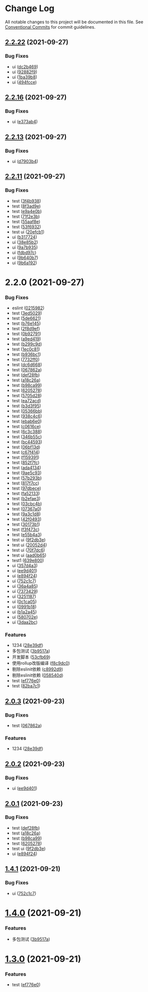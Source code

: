 # Change Log

All notable changes to this project will be documented in this file.
See [Conventional Commits](https://conventionalcommits.org) for commit guidelines.

## [2.2.22](https://coding.jd.com/selling-front/shop-c-components/compare/v2.2.20...v2.2.22) (2021-09-27)


### Bug Fixes

* ui ([dc2b469](https://coding.jd.com/selling-front/shop-c-components/commits/dc2b469f3f62a36e0b3d90aaa053d4b0879e51be))
* ui ([92882f9](https://coding.jd.com/selling-front/shop-c-components/commits/92882f9258be3785b18984480a065f9becab26a0))
* ui ([1ba39b8](https://coding.jd.com/selling-front/shop-c-components/commits/1ba39b81f0bd3fa32c6c400d774e26c42dc8a670))
* ui ([494fcce](https://coding.jd.com/selling-front/shop-c-components/commits/494fcce86b4a8250d6116d7f6664f2e9c80b1df4))





## [2.2.16](https://coding.jd.com/selling-front/shop-c-components/compare/v2.2.12...v2.2.16) (2021-09-27)


### Bug Fixes

* ui ([e373ab4](https://coding.jd.com/selling-front/shop-c-components/commits/e373ab4c0bb4f8fefacedea70372f6ca879c5fe8))





## [2.2.13](https://coding.jd.com/selling-front/shop-c-components/compare/v2.2.10...v2.2.13) (2021-09-27)


### Bug Fixes

* ui ([d7903b4](https://coding.jd.com/selling-front/shop-c-components/commits/d7903b4257f3e53817c14e0f0ffe3d1b2283303c))





## [2.2.11](https://coding.jd.com/selling-front/shop-c-components/compare/v2.2.0...v2.2.11) (2021-09-27)


### Bug Fixes

* test ([3f4b938](https://coding.jd.com/selling-front/shop-c-components/commits/3f4b938b742734535fbc05529a7458fbba597592))
* test ([8f3ad9e](https://coding.jd.com/selling-front/shop-c-components/commits/8f3ad9eb0a6938d23baf1a9b045a36acd7b7c8b3))
* test ([e9a4e0b](https://coding.jd.com/selling-front/shop-c-components/commits/e9a4e0bb9ddb21eca61c8bae29714744d84b9762))
* test ([71f2e3b](https://coding.jd.com/selling-front/shop-c-components/commits/71f2e3b7a0e75ec13e62d0bcd5df2391e0868fa8))
* test ([55aaf8e](https://coding.jd.com/selling-front/shop-c-components/commits/55aaf8e660c572c15897c8e13c730768da5e741e))
* test ([53f6932](https://coding.jd.com/selling-front/shop-c-components/commits/53f6932e93b73f47fc70abae7f53d20268f81433))
* test ui ([20efcb1](https://coding.jd.com/selling-front/shop-c-components/commits/20efcb12a17515394f95dc5014ae9ac04f1d26d3))
* ui ([b317724](https://coding.jd.com/selling-front/shop-c-components/commits/b317724dff81ddd103de1f307462b6b7fa13a335))
* ui ([38e85b2](https://coding.jd.com/selling-front/shop-c-components/commits/38e85b2234c758c349a981754b63d876d456c120))
* ui ([9a7b935](https://coding.jd.com/selling-front/shop-c-components/commits/9a7b9351c20c0481c16237af80a40833acc8645e))
* ui ([fdbd97c](https://coding.jd.com/selling-front/shop-c-components/commits/fdbd97ca381fc3df1a21f02ec20c68ef0d7e3088))
* ui ([9b640b7](https://coding.jd.com/selling-front/shop-c-components/commits/9b640b7a2d268843964cf02565dad901442ace50))
* ui ([9b6a192](https://coding.jd.com/selling-front/shop-c-components/commits/9b6a1927280d80bb7eb55548f23edc2b7cb553f8))





# 2.2.0 (2021-09-27)


### Bug Fixes

* eslint ([0215982](https://coding.jd.com/selling-front/shop-c-components/commits/02159829855e7951ff7db1eaf04080ec151a8b55))
* test ([3ed5029](https://coding.jd.com/selling-front/shop-c-components/commits/3ed502969ccd9b8763628092e0af1b3796b91432))
* test ([5de6621](https://coding.jd.com/selling-front/shop-c-components/commits/5de6621c05906bf3fc255bdcc3d3a169f817218b))
* test ([b76e145](https://coding.jd.com/selling-front/shop-c-components/commits/b76e145bed50bfe688b4c56929c6ed45f1a1b0f4))
* test ([2f8d9ef](https://coding.jd.com/selling-front/shop-c-components/commits/2f8d9efdb0c92d08cb76bf8b112ef61d8b800708))
* test ([0b92791](https://coding.jd.com/selling-front/shop-c-components/commits/0b927914f6f0783b01cc4eb9b26ac946d1d3fbb8))
* test ([a9ed419](https://coding.jd.com/selling-front/shop-c-components/commits/a9ed4196ce1a699a01cfafee50a2405390ab90d2))
* test ([b299c9d](https://coding.jd.com/selling-front/shop-c-components/commits/b299c9d00c29db938a58523874325f0a25862218))
* test ([1ec0c81](https://coding.jd.com/selling-front/shop-c-components/commits/1ec0c81918b5a5840da4cfbad11dc6197ea93536))
* test ([b936bc1](https://coding.jd.com/selling-front/shop-c-components/commits/b936bc101116bddf7cef104a9b8c8eaf74f024b7))
* test ([7732ff0](https://coding.jd.com/selling-front/shop-c-components/commits/7732ff0d6050b6f9a971c7554353a71dfc681bf0))
* test ([dc6d668](https://coding.jd.com/selling-front/shop-c-components/commits/dc6d66877099571ebe59a6a06912e997340a5a3a))
* test ([067862a](https://coding.jd.com/selling-front/shop-c-components/commits/067862a824d2fcac7493cf0739c2448bca66a3f2))
* test ([def28fb](https://coding.jd.com/selling-front/shop-c-components/commits/def28fb4956df4c4d12e06dd47ffee693924c71e))
* test ([a18c26a](https://coding.jd.com/selling-front/shop-c-components/commits/a18c26a18715e569ef176e52549e71247613de66))
* test ([b98ca99](https://coding.jd.com/selling-front/shop-c-components/commits/b98ca99724bb04dda56568cdd26dc65d41a48e6f))
* test ([6205278](https://coding.jd.com/selling-front/shop-c-components/commits/6205278f116d401e696a740ead1d69d4834619dc))
* test ([5705d28](https://coding.jd.com/selling-front/shop-c-components/commits/5705d28961dd8dcb284c1757fcf86416c077127a))
* test ([ea72acd](https://coding.jd.com/selling-front/shop-c-components/commits/ea72acd4f65b04d10bdc8322749e875bd4f402a5))
* test ([b3d3f95](https://coding.jd.com/selling-front/shop-c-components/commits/b3d3f959e850e4b50ede9872d57ff1bcf061024a))
* test ([05366bb](https://coding.jd.com/selling-front/shop-c-components/commits/05366bbfe0e358c1b9e374969ff133ce0b6f18a3))
* test ([938c4c6](https://coding.jd.com/selling-front/shop-c-components/commits/938c4c6cc9fa6f098252e8c49515569a954f9031))
* test ([ebab6e0](https://coding.jd.com/selling-front/shop-c-components/commits/ebab6e0539a7bef672d5257d69dc3e98c09c4c76))
* test ([c0616ce](https://coding.jd.com/selling-front/shop-c-components/commits/c0616ceee7be5774bfaa36bed0c80309207ac754))
* test ([6c3c388](https://coding.jd.com/selling-front/shop-c-components/commits/6c3c388a480c3111203018495a748aa80b6a5aaf))
* test ([346b55c](https://coding.jd.com/selling-front/shop-c-components/commits/346b55cba822453ca7fcc6ae783703805fd9956f))
* test ([bc44593](https://coding.jd.com/selling-front/shop-c-components/commits/bc44593b7a23a8b64d467e97c7bc51888d64ff6d))
* test ([06bf13d](https://coding.jd.com/selling-front/shop-c-components/commits/06bf13d35f2d0f8d31e162d223e2e8f6de866e03))
* test ([c67f414](https://coding.jd.com/selling-front/shop-c-components/commits/c67f414e72d8ff15777d4e078177c8fcc3354885))
* test ([f159391](https://coding.jd.com/selling-front/shop-c-components/commits/f15939131d2f37510a5478b7470432a7db98b455))
* test ([852f7fc](https://coding.jd.com/selling-front/shop-c-components/commits/852f7fc41f09982299737491b344191de84c4bf4))
* test ([ada4134](https://coding.jd.com/selling-front/shop-c-components/commits/ada41341f833ce8211f9b3b9459d42e4a0e57f32))
* test ([9ae5c93](https://coding.jd.com/selling-front/shop-c-components/commits/9ae5c9324b943d338b2bab6c65936f91aef50b6e))
* test ([57b293b](https://coding.jd.com/selling-front/shop-c-components/commits/57b293b857df37e862f9b3f6f23d236ecbbe3154))
* test ([817f7cc](https://coding.jd.com/selling-front/shop-c-components/commits/817f7cc70d5f3c2fdcbc92d4f5293795fe19cecb))
* test ([97dbece](https://coding.jd.com/selling-front/shop-c-components/commits/97dbece70f9453f21cebd507cd99f9011d4921dd))
* test ([fa52133](https://coding.jd.com/selling-front/shop-c-components/commits/fa52133137c7c361fe1d45698741b161e6bddfa9))
* test ([b2efae3](https://coding.jd.com/selling-front/shop-c-components/commits/b2efae394f355e258e8429a99912a3e95996ee07))
* test ([03cbc4b](https://coding.jd.com/selling-front/shop-c-components/commits/03cbc4b95404d5cb44002b97d05c1bf3c852a349))
* test ([07367a0](https://coding.jd.com/selling-front/shop-c-components/commits/07367a0947ae4b5a10e551f9ed52f5da0dca078c))
* test ([9a3c1d8](https://coding.jd.com/selling-front/shop-c-components/commits/9a3c1d8338e8ecc8e16aa592f83858917bd97fd4))
* test ([42f0493](https://coding.jd.com/selling-front/shop-c-components/commits/42f04933cc4117d154cd5aba3c33d5e66efd8744))
* test ([30173b1](https://coding.jd.com/selling-front/shop-c-components/commits/30173b14f9c2cd701e5ca57f4c71c4b4c789ceb1))
* test ([f3f473c](https://coding.jd.com/selling-front/shop-c-components/commits/f3f473cd36062e17a5485377be19922dc37b4a63))
* test ([e55b4a3](https://coding.jd.com/selling-front/shop-c-components/commits/e55b4a352467b75faff0ed6045489909c284b638))
* test ui ([9f2db3e](https://coding.jd.com/selling-front/shop-c-components/commits/9f2db3e4d75e82070a2f1ff9c548203b2c6a1b47))
* test ui ([20052d4](https://coding.jd.com/selling-front/shop-c-components/commits/20052d4c84657bb54847d8f54350be87b3b83bb0))
* test ui ([70f7dc6](https://coding.jd.com/selling-front/shop-c-components/commits/70f7dc62fe99913ed5d3e6b1795b6c6fcd500fd7))
* test ui ([aad0b65](https://coding.jd.com/selling-front/shop-c-components/commits/aad0b65e61a6da47da959111a8a19cf3b5798c2b))
* test1 ([639e800](https://coding.jd.com/selling-front/shop-c-components/commits/639e80055c4ae43950f32d5981d57d1fa8aaab35))
* ui ([357d4a3](https://coding.jd.com/selling-front/shop-c-components/commits/357d4a3f146fc447a22da770e3de28971bf8c7d6))
* ui ([ee9d401](https://coding.jd.com/selling-front/shop-c-components/commits/ee9d4017b86e067d9090fdd46017965caeca1a2b))
* ui ([e894f24](https://coding.jd.com/selling-front/shop-c-components/commits/e894f241dc2c01455bee6ac074863d006ad6c68e))
* ui ([752c1c7](https://coding.jd.com/selling-front/shop-c-components/commits/752c1c73c03cfe7b5a063da3e4c51e382aa4c157))
* ui ([36a4a85](https://coding.jd.com/selling-front/shop-c-components/commits/36a4a85a8041d9c8d59f974b986efa33b453572c))
* ui ([7373429](https://coding.jd.com/selling-front/shop-c-components/commits/73734298eab2756074184edce6b5e7a4160448fd))
* ui ([3251187](https://coding.jd.com/selling-front/shop-c-components/commits/32511877748340e3b243f5179bcf87201429d8e1))
* ui ([0c1ca05](https://coding.jd.com/selling-front/shop-c-components/commits/0c1ca05b2471cc9403f117f5be1e0a92f72b2241))
* ui ([0991b18](https://coding.jd.com/selling-front/shop-c-components/commits/0991b18c5b9b721ebfd4165e851c5ddcd2c947ab))
* ui ([b1a2a45](https://coding.jd.com/selling-front/shop-c-components/commits/b1a2a450e3e0527442b265b89dc3c64f6927d91f))
* ui ([580702e](https://coding.jd.com/selling-front/shop-c-components/commits/580702ec9e4adbdc9377dd15b9d21f0fdff5dd3d))
* ui ([3daa2bc](https://coding.jd.com/selling-front/shop-c-components/commits/3daa2bca5a5548eb44503b9e87707994e6ad6e3b))


### Features

* 1234 ([28e39df](https://coding.jd.com/selling-front/shop-c-components/commits/28e39df3b5325e3cdac8d79bbbfd9c6bdd19c27d))
* 多包测试 ([3b9517a](https://coding.jd.com/selling-front/shop-c-components/commits/3b9517ac6cda7e78f938bccf8282814bb0131604))
* 开发脚本 ([53cfb69](https://coding.jd.com/selling-front/shop-c-components/commits/53cfb69dc0e512cd16fe8f9ba71a2fb56cae7d71))
* 使用rollup改版编译 ([f8c9dc0](https://coding.jd.com/selling-front/shop-c-components/commits/f8c9dc097374692c89c80b35248bb8c24316b4b3))
* 剔除eslinit依赖 ([c8992d9](https://coding.jd.com/selling-front/shop-c-components/commits/c8992d9bd49e18a05bc04aec2148fea30ea38fc4))
* 剔除eslinit依赖 ([058540d](https://coding.jd.com/selling-front/shop-c-components/commits/058540d776173717f399d2e7bc4daaa263f5f328))
* test ([ef776e0](https://coding.jd.com/selling-front/shop-c-components/commits/ef776e0bb098553c719db25bc445a0850c97db39))
* test ([82ba7c1](https://coding.jd.com/selling-front/shop-c-components/commits/82ba7c1ad90d0286956f49eb9c4765e8183ed59c))





## [2.0.3](https://coding.jd.com/selling-front/shop-c-components/compare/v2.0.2...v2.0.3) (2021-09-23)


### Bug Fixes

* test ([067862a](https://coding.jd.com/selling-front/shop-c-components/commits/067862a824d2fcac7493cf0739c2448bca66a3f2))


### Features

* 1234 ([28e39df](https://coding.jd.com/selling-front/shop-c-components/commits/28e39df3b5325e3cdac8d79bbbfd9c6bdd19c27d))





## [2.0.2](https://coding.jd.com/selling-front/shop-c-components/compare/v2.0.1...v2.0.2) (2021-09-23)


### Bug Fixes

* ui ([ee9d401](https://coding.jd.com/selling-front/shop-c-components/commits/ee9d4017b86e067d9090fdd46017965caeca1a2b))





## [2.0.1](https://coding.jd.com/selling-front/shop-c-components/compare/v1.4.1...v2.0.1) (2021-09-23)


### Bug Fixes

* test ([def28fb](https://coding.jd.com/selling-front/shop-c-components/commits/def28fb4956df4c4d12e06dd47ffee693924c71e))
* test ([a18c26a](https://coding.jd.com/selling-front/shop-c-components/commits/a18c26a18715e569ef176e52549e71247613de66))
* test ([b98ca99](https://coding.jd.com/selling-front/shop-c-components/commits/b98ca99724bb04dda56568cdd26dc65d41a48e6f))
* test ([6205278](https://coding.jd.com/selling-front/shop-c-components/commits/6205278f116d401e696a740ead1d69d4834619dc))
* test ui ([9f2db3e](https://coding.jd.com/selling-front/shop-c-components/commits/9f2db3e4d75e82070a2f1ff9c548203b2c6a1b47))
* ui ([e894f24](https://coding.jd.com/selling-front/shop-c-components/commits/e894f241dc2c01455bee6ac074863d006ad6c68e))





## [1.4.1](https://coding.jd.com/selling-front/shop-c-components/compare/v1.4.0...v1.4.1) (2021-09-21)


### Bug Fixes

* ui ([752c1c7](https://coding.jd.com/selling-front/shop-c-components/commits/752c1c73c03cfe7b5a063da3e4c51e382aa4c157))





# [1.4.0](https://coding.jd.com/selling-front/shop-c-components/compare/v1.3.0...v1.4.0) (2021-09-21)


### Features

* 多包测试 ([3b9517a](https://coding.jd.com/selling-front/shop-c-components/commits/3b9517ac6cda7e78f938bccf8282814bb0131604))





# [1.3.0](https://coding.jd.com/selling-front/shop-c-components/compare/v1.2.31...v1.3.0) (2021-09-21)


### Features

* test ([ef776e0](https://coding.jd.com/selling-front/shop-c-components/commits/ef776e0bb098553c719db25bc445a0850c97db39))
